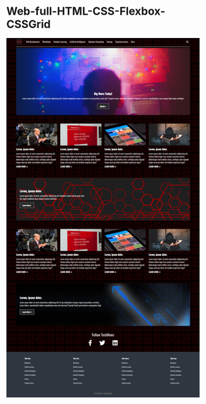 # Web-full-HTML-CSS-Flexbox-CSSGrid
![Aquí la descripción de la imagen por si no carga](https://github.com/Feermoya/Web-full-HTML-CSS-Flexbox-CSSGrid/blob/master/screenshot.png)

